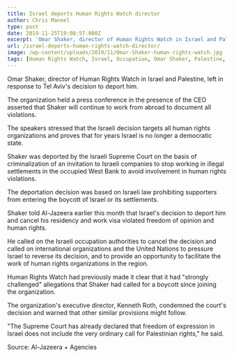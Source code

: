 ```yaml
---
title: Israel deports Human Rights Watch director
author: Chris Manoel
type: post
date: 2019-11-25T19:08:57.000Z
excerpt: 'Omar Shaker, director of Human Rights Watch in Israel and Palestine, left in response to Tel Aviv''s decision to deport him.'
url: /israel-deports-human-rights-watch-director/
image: /wp-content/uploads/2019/11/Omar-Shaker-human-rights-watch.jpg
tags: [Human Rights Watch, Israel, Occupation, Omar Shaker, Palestine, Settlement]
---
```


Omar Shaker, director of Human Rights Watch in Israel and Palestine, left in response to Tel Aviv's decision to deport him.

The organization held a press conference in the presence of the CEO asserted that Shaker will continue to work from abroad to document all violations.

The speakers stressed that the Israeli decision targets all human rights organizations and proves that for years Israel is no longer a democratic state.

Shaker was deported by the Israeli Supreme Court on the basis of criminalization of an invitation to Israeli companies to stop working in illegal settlements in the occupied West Bank to avoid involvement in human rights violations.

The deportation decision was based on Israeli law prohibiting supporters from entering the boycott of Israel or its settlements.

Shaker told Al-Jazeera earlier this month that Israel's decision to deport him and cancel his residency and work visa violated freedom of opinion and human rights.

He called on the Israeli occupation authorities to cancel the decision and called on international organizations and the United Nations to pressure Israel to reverse its decision, and to provide an opportunity to facilitate the work of human rights organizations in the region.

Human Rights Watch had previously made it clear that it had "strongly challenged" allegations that Shaker had called for a boycott since joining the organization.

The organization's executive director, Kenneth Roth, condemned the court's decision and warned that other similar provisions might follow.

"The Supreme Court has already declared that freedom of expression in Israel does not include the very ordinary call for Palestinian rights," he said.

Source: Al-Jazeera + Agencies

 

